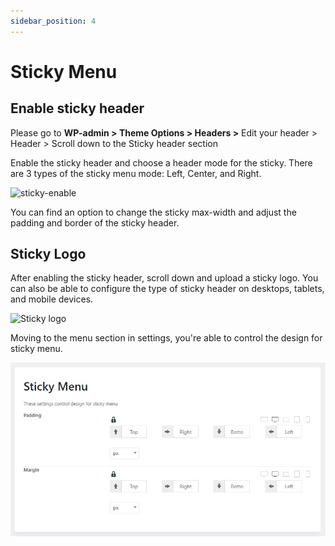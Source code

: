 ```yaml
---
sidebar_position: 4
---
```

# Sticky Menu

## Enable sticky header

Please go to **WP-admin > Theme Options > Headers >** Edit your header > Header  > Scroll down to the Sticky header section

Enable the sticky header and choose a header mode for the sticky. There are 3 types of the sticky menu mode: Left, Center, and Right.

![sticky-enable](./img/sticky-enable.avif)

You can find an option to change the sticky max-width and adjust the padding and border of the sticky header.

## Sticky Logo

After enabling the sticky header, scroll down and upload a sticky logo. You can also be able to configure the type of sticky header on desktops, tablets, and mobile devices.

![Sticky logo](./img/sticky-logo.avif)

Moving to the menu section in settings, you're able to control the design for sticky menu.

![Sticky menu](./img/sticky-menu.jpeg)

